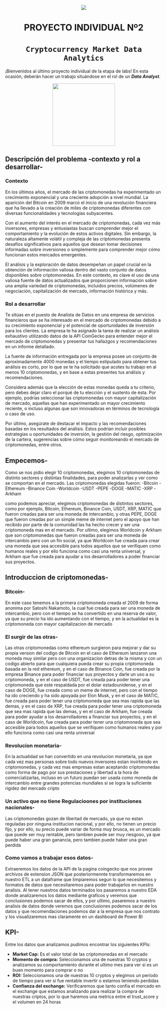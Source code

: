 <p align='center'>
<img src ="https://d31uz8lwfmyn8g.cloudfront.net/Assets/logo-henry-white-lg.png">
<p>

<h1 align='center'>
 <b>PROYECTO INDIVIDUAL Nº2</b>
</h1>
 
# <h1 align="center">**`Cryptocurrency Market Data Analytics`**</h1>

¡Bienvenidos al último proyecto individual de la etapa de labs! En esta ocasión, deberán hacer un trabajo situándose en el rol de un ***Data Analyst***.
<p align='center'>
<img src = 'https://www.clarin.com/img/2023/06/14/WJlAYJhAg_360x240__1.jpg' height = 200>
<p>

## **Descripción del problema -contexto y rol a desarrollar-**

### **Contexto**

En los últimos años, el mercado de las criptomonedas ha experimentado un crecimiento exponencial y una creciente adopción a nivel mundial. La aparición del Bitcoin en 2009 marcó el inicio de una revolución financiera que ha llevado a la creación de miles de criptomonedas diferentes con diversas funcionalidades y tecnologías subyacentes.

Con el aumento del interés en el mercado de criptomonedas, cada vez más inversores, empresas y entusiastas buscan comprender mejor el comportamiento y la evolución de estos activos digitales. Sin embargo, la naturaleza altamente volátil y compleja de las criptomonedas presenta desafíos significativos para aquellos que desean tomar decisiones informadas sobre inversiones o simplemente para comprender mejor cómo funcionan estos mercados emergentes.

El análisis y la exploración de datos desempeñan un papel crucial en la obtención de información valiosa dentro del vasto conjunto de datos disponibles sobre criptomonedas. En este contexto, es clave el uso de una valiosa fuente de datos actualizados que proporcionen información sobre una amplia variedad de criptomonedas, incluidos precios, volúmenes de negociación, capitalización de mercado, información histórica y más.


### **Rol a desarrollar**

Te sitúas en el puesto de Analista de Datos en una empresa de servicios financieros que se ha interesado en el mercado de criptomonedas debido a su crecimiento exponencial y el potencial de oportunidades de inversión para los clientes. La empresa te ha asignado la tarea de realizar un análisis exhaustivo utilizando datos de la API CoinGecko para entender mejor el mercado de criptomonedas y presentar tus hallazgos y recomendaciones en un informe detallado.

La fuente de información entregada por la empresa posee un conjunto de aproximadamente 4000 monedas y el tiempo estipulado para obtener tus análisis es corto, por lo que se te ha solicitado que acotes tu trabajo en al menos 10 criptomonedas, y en base a estas presentes tus análisis y recomendaciones.

Considera además que la elección de estas monedas queda a tu criterio, pero debes dejar claro el porqué de tu elección y el sustento de ésta. Por ejemplo, podrías seleccionar las criptomonedas con mayor capitalización de mercado, aquellas que han experimentado un mayor crecimiento reciente, o incluso algunas que son innovadoras en términos de tecnología o caso de uso.

Por último, asegúrate de destacar el impacto y las recomendaciones basadas en los resultados del análisis. Estos podrían incluir posibles estrategias u oportunidades de inversión, la gestión del riesgo, optimización de la cartera, sugerencias sobre cómo seguir monitoreando el mercado de criptomonedas, entre otros.


## **Empecemos-**
Como se nos pidio elegir 10 criptomonedas, elegimos 10 criptomonedas de distinto sectores y distintas finalidades, para poder analizarlas y ver como se comportan en el mercado. Las criptomonedas elegidas fueron:
-Bitcoin
-Ethereum
-Binance Coin
-Worldcoin
-USDT
-PEPE
-DOGE
-MATIC
-XRP
-Arkham

como podemos apreciar, elegimos criptomonedas de distintos sectores, como por ejemplo, Bitcoin, Ethereum, Binance Coin, USDT, XRP, MATIC que fueron creadas para ser una moneda de intercambio, y otras PEPE, DOGE que fueron creadas por un simple meme de internet pero el apoyo que han recibido por parte de la comunidad las ha hecho crecer y ser una criptomoneda mas en el mercado. Por ultimo, elegimos Worldcoin y Arkham que son criptomonedas que fueron creadas para ser una moneda de intercambio pero con un fin social, ya que Worldcoin fue creada para crear una moneda que sea accesible para todos aquellos que se verifiquen como humanos reales y por ello funciona como casi una renta universal, y Arkham que fue creada para ayudar a los desarrolladores a poder financiar sus proyectos.

## **Introduccion de criptomonedas-**
### **Bitcoin-**
En este caso tenemos a la primera criptomoneda creada el 2009 de forma anonima por Satoshi Nakamoto, la cual fue creada para ser una moneda de intercambio, pero con el tiempo se ha convertido en una reserva de valor, ya que su precio ha ido aumentando con el tiempo, y en la actualidad es la criptomoneda con mayor capitalizacion de mercado

### **El surgir de las otras-**
Las otras criptomonedas como ethereum surgieron para mejorar y dar su propia version del codigo de Bitcoin
en el caso de Ethereum lanzaron una moneda muy similar pero con una organizacion detras de la misma y con un codigo abierto para que cualquiera pueda crear su propia criptomoneda basada en la red ethereum, y en el caso de Binance Coin, fue creada por la empresa Binance para poder financiar sus proyectos y darle un uso a su criptomoneda, y en el caso de USDT, fue creada para poder tener una criptomoneda que este respaldada por el dolar estadounidense, y en el caso de DOGE, fue creada como un meme de internet, pero con el tiempo ha ido creciendo y ha sido apoyada por Elon Musk, y en el caso de MATIC, fue creada para poder tener una criptomoneda que sea mas rapida que las demas, y en el caso de XRP, fue creada para poder tener una criptomoneda que sea mas rapida que las demas, y en el caso de Arkham, fue creada para poder ayudar a los desarrolladores a financiar sus proyectos, y en el caso de Worldcoin, fue creada para poder tener una criptomoneda que sea accesible para todos aquellos que se verifiquen como humanos reales y por ello funciona como casi una renta universal

### **Revolucion monetaria-**
En la actualidad se han convertido en una revolucion monetaria, ya que cada vez mas personas sobre todo nuevos inversores estan invirtiendo en criptomonedas, y cada vez mas empresas estan aceptando criptomonedas como forma de pago por sus prestaciones y libertad a la hora de comercializarlas, incluso en un futuro puedan ser usada como moneda de intercambio entre grandes potencias mundiales si se logra la suficiente rigidez del mercado cripto

### **Un activo que no tiene Regulacioones por instituciones nacionales-**
Las criptomonedas gozan de libertad de mercado, ya que no estan reguladas por ninguna institucion nacional, y por ello, no tienen un precio fijo, y por ello, su precio puede variar de forma muy brusca, es un mercado que puede ser muy rentable, pero tambien puede ser muy riesgoso, ya que puede haber una gran ganancia, pero tambien puede haber una gran perdida

### **Como vamos a trabajar esos datos-**
Extraeremos los datos de la API de la pagina coingecko que nos provee archivos de extension JSON que posteriormennte transformaremos en nuestro ETL a un dataframe que limpiaremos segun lo que necesitemos y formatos de datos que necesitaremos para poder trabajarlos en nuestro analisis. Al tener nuestros datos terminados los pasaremos a nuestro EDA donde analizaremos los datos mediante graficos y veremos que conclusiones podemos sacar de ellos, y por ultimo, pasaremos a nuestro analisis de datos donde veremos que conclusiones podemos sacar de los datos y que recomendaciones podemos dar a la empresa que nos contrato
y los visualizaremos mas claramente en un dashboard de Power BI

## **KPI-**
Entre los datos que analizamos pudimos encontrar los siguientes KPIs:
- **Market Cap:** Es el valor total de las criptomonedas en el mercado
- **Momento de compra:** Seleccionamos una de nuestras 10 cryptos y analizamos su comportamiento durante el ultimo mes para ver si es un buen momento para comprar o no
- **ROI:** Seleccionamos una de nuestras 10 cryptos y elegimos un periodo de tiempo para ver si fue rentable invertir o estamos teniendo perdidas
- **Confianza del exchange:** Verificaremos que tanto confia el mercado en el exchange que estamos analizando para realizar la compra de nuestras criptos, por lo que haremos una metrica entre el trust_score y el volumen en 24 horas